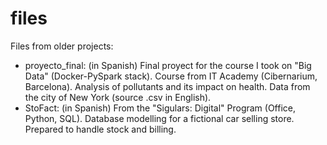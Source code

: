 # files

Files from older projects:

- proyecto_final: (in Spanish) Final proyect for the course I took on
"Big Data" (Docker-PySpark stack). Course from IT Academy (Cibernarium,
Barcelona). Analysis of pollutants and its impact on health. Data from
the city of New York (source .csv in English).
- StoFact: (in Spanish) From the "Sigulars: Digital" Program (Office,
Python, SQL). Database modelling for a fictional car selling store.
Prepared to handle stock and billing.
